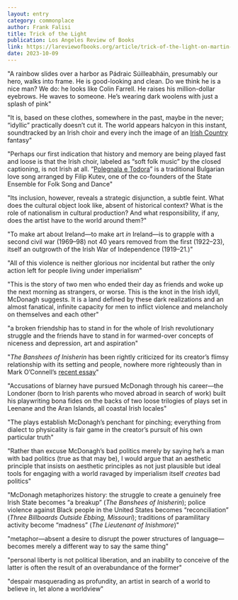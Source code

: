 ```yaml
---
layout: entry
category: commonplace
author: Frank Falisi
title: Trick of the Light
publication: Los Angeles Review of Books
link: https://lareviewofbooks.org/article/trick-of-the-light-on-martin-mcdonaghs-the-banshees-of-inisherin/
date: 2023-10-09
---
```


"A rainbow slides over a harbor as Pádraic Súilleabháin, presumably our hero, walks into frame. He is good-looking and clean. Do we think he is a nice man? We do: he looks like Colin Farrell. He raises his million-dollar eyebrows. He waves to someone. He’s wearing dark woolens with just a splash of pink"

"It is, based on these clothes, somewhere in the past, maybe in the never; “idyllic” practically doesn’t cut it. The world appears halcyon in this instant, soundtracked by an Irish choir and every inch the image of an [Irish Country](https://www.torforgeblog.com/2021/10/20/a-celebration-of-patrick-taylor/) fantasy"

"Perhaps our first indication that history and memory are being played fast and loose is that the Irish choir, labeled as “soft folk music” by the closed captioning, is not Irish at all. “[Polegnala e Todora](https://www.youtube.com/watch?v=txQUVbO0oQ0)” is a traditional Bulgarian love song arranged by Filip Kutev, one of the co-founders of the State Ensemble for Folk Song and Dance"

"Its inclusion, however, reveals a strategic disjunction, a subtle feint. What does the cultural object look like, absent of historical context? What is the role of nationalism in cultural production? And what responsibility, if any, does the artist have to the world around them?"

"To make art about Ireland—to make art *in* Ireland—is to grapple with a second civil war (1969–98) not 40 years removed from the first (1922–23), itself an outgrowth of the Irish War of Independence (1919–21.)"

"All of this violence is neither glorious nor incidental but rather the only action left for people living under imperialism"

"This is the story of two men who ended their day as friends and woke up the next morning as strangers, or worse. This is the knot in the Irish idyll, McDonagh suggests. It is a land defined by these dark realizations and an almost fanatical, infinite capacity for men to inflict violence and melancholy on themselves and each other"

"a broken friendship has to stand in for the whole of Irish revolutionary struggle and the friends have to stand in for warmed-over concepts of niceness and depression, art and aspiration"

"*The Banshees of Inisherin* has been rightly criticized for its creator’s flimsy relationship with its setting and people, nowhere more righteously than in Mark O’Connell’s [recent essay](https://slate.com/culture/2023/01/martin-mcdonagh-irish-banshees-inisherin-blarney.html)"

"Accusations of blarney have pursued McDonagh through his career—the Londoner (born to Irish parents who moved abroad in search of work) built his playwriting bona fides on the backs of two loose trilogies of plays set in Leenane and the Aran Islands, all coastal Irish locales"

"The plays establish McDonagh’s penchant for pinching; everything from dialect to physicality is fair game in the creator’s pursuit of his own particular truth"

"Rather than excuse McDonagh’s bad politics merely by saying he’s a man with bad politics (true as that may be), I would argue that an aesthetic principle that insists on aesthetic principles as not just plausible but ideal tools for engaging with a world ravaged by imperialism itself *creates* bad politics"

"McDonagh metaphorizes history: the struggle to create a genuinely free Irish State becomes “a breakup” (*The Banshees of Inisherin*); police violence against Black people in the United States becomes “reconciliation” (*Three Billboards Outside Ebbing, Missouri*); traditions of paramilitary activity become “madness” (*The Lieutenant of Inishmore*)"

"metaphor—absent a desire to disrupt the power structures of language—becomes merely a different way to say the same thing"

"personal liberty is not political liberation, and an inability to conceive of the latter is often the result of an overabundance of the former"

"despair masquerading as profundity, an artist in search of a world to believe in, let alone a worldview"
